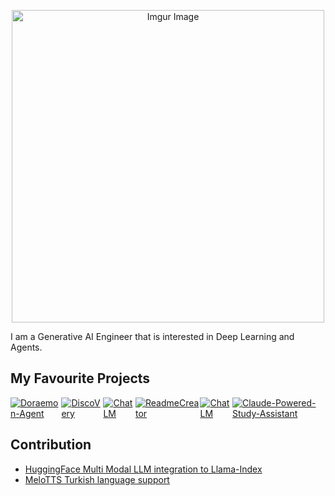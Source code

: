 <p align="center">
  <img src="https://i.imgur.com/MvMxQ1a.png" alt="Imgur Image" width="500" />
</p>

I am a Generative AI Engineer that is interested in Deep Learning and Agents.

## My Favourite Projects 
<div style="display: flex; justify-content: space-between;">
    <a href="https://github.com/g-hano/Doraemon-Agent">
      <img src="https://github-readme-stats.vercel.app/api/pin/?username=g-hano&repo=Doraemon-Agent&hide_title=false" alt="Doraemon-Agent">
    </a>
    <a href="https://github.com/g-hano/DiscoVery">
        <img src="https://github-readme-stats.vercel.app/api/pin/?username=g-hano&repo=DiscoVery&hide_title=true" alt="DiscoVery">
    </a>
    <a href="https://github.com/g-hano/Smarty-Gemini">
        <img src="https://github-readme-stats.vercel.app/api/pin/?username=g-hano&repo=Smarty-Gemini&hide_title=true" alt="ChatLM">
    </a>
    <a href="https://github.com/g-hano/ReadmeCreator">
        <img src="https://github-readme-stats.vercel.app/api/pin/?username=g-hano&repo=ReadmeCreator&hide_title=true" alt="ReadmeCreator">
    </a>
    <a href="https://github.com/g-hano/ChatLM">
        <img src="https://github-readme-stats.vercel.app/api/pin/?username=g-hano&repo=ChatLM&hide_title=true" alt="ChatLM">
    </a>
    <a href="https://github.com/g-hano/Claude-Powered-Study-Assistant">
        <img src="https://github-readme-stats.vercel.app/api/pin/?username=g-hano&repo=Claude-Powered-Study-Assistant&hide_title=true" alt="Claude-Powered-Study-Assistant">
    </a>
</div>

## Contribution
- [HuggingFace Multi Modal LLM integration to Llama-Index](https://github.com/run-llama/llama_index/pull/16133#event-14475483953)
- [MeloTTS Turkish language support](https://github.com/myshell-ai/MeloTTS/pull/223#issuecomment-2608488038)
